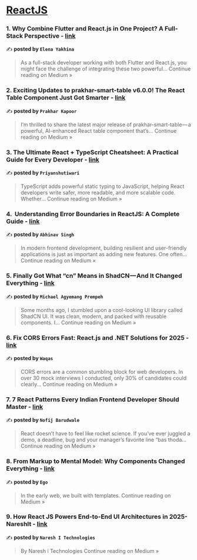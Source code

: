 
<h1><a href=https://medium.com/tag/reactjs/recommended target="_blank" rel="noopener noreferrer">ReactJS</a></h1>
<h3>1. Why Combine Flutter and React.js in One Project? A Full-Stack Perspective - <a href="https://medium.com/@yakhina/why-combine-flutter-and-react-js-in-one-project-a-full-stack-perspective-d3a209b66748?source=rss------reactjs-5" target="_blank" rel="noopener noreferrer">link</a></h3>

✍️ **posted by `Elena Yakhina`**

<blockquote>As a full-stack developer working with both Flutter and React.js, you might face the challenge of integrating these two powerful…
Continue reading on Medium »</blockquote>

<h3>2.  Exciting Updates to prakhar-smart-table v6.0.0! The React Table Component Just Got Smarter - <a href="https://medium.com/@kapoorprakhar99/exciting-updates-to-prakhar-smart-table-v6-0-0-the-react-table-component-just-got-smarter-544f8d20f23f?source=rss------reactjs-5" target="_blank" rel="noopener noreferrer">link</a></h3>

✍️ **posted by `Prakhar Kapoor`**

<blockquote>I’m thrilled to share the latest major release of prakhar-smart-table — a powerful, AI-enhanced React table component that’s…
Continue reading on Medium »</blockquote>

<h3>3. The Ultimate React + TypeScript Cheatsheet: A Practical Guide for Every Developer - <a href="https://medium.com/@priyanshu108tiwari/the-ultimate-react-typescript-cheatsheet-a-practical-guide-for-every-developer-a2e3935c8f20?source=rss------reactjs-5" target="_blank" rel="noopener noreferrer">link</a></h3>

✍️ **posted by `Priyanshutiwari`**

<blockquote>TypeScript adds powerful static typing to JavaScript, helping React developers write safer, more readable, and more scalable code. Whether…
Continue reading on Medium »</blockquote>

<h3>4. ️ Understanding Error Boundaries in ReactJS: A Complete Guide - <a href="https://medium.com/@iamabhinav30/%EF%B8%8F-understanding-error-boundaries-in-reactjs-a-complete-guide-664c900d4422?source=rss------reactjs-5" target="_blank" rel="noopener noreferrer">link</a></h3>

✍️ **posted by `Abhinav Singh`**

<blockquote>In modern frontend development, building resilient and user-friendly applications is just as important as adding new features. One often…
Continue reading on Medium »</blockquote>

<h3>5. Finally Got What “cn” Means in ShadCN — And It Changed Everything - <a href="https://medium.com/@agyemangmichael555/finally-got-what-cn-means-in-shadcn-and-it-changed-everything-120711f9221b?source=rss------reactjs-5" target="_blank" rel="noopener noreferrer">link</a></h3>

✍️ **posted by `Michael Agyemang Prempeh `**

<blockquote>Some months ago, I stumbled upon a cool-looking UI library called ShadCN UI. It was clean, modern, and packed with reusable components. I…
Continue reading on Medium »</blockquote>

<h3>6. Fix CORS Errors Fast: React.js and .NET Solutions for 2025 - <a href="https://medium.com/@wmukhtar/fix-cors-errors-fast-react-js-and-net-solutions-for-2025-f4a57ca3a5ac?source=rss------reactjs-5" target="_blank" rel="noopener noreferrer">link</a></h3>

✍️ **posted by `Waqas`**

<blockquote>CORS errors are a common stumbling block for web developers. In over 30 mock interviews I conducted, only 30% of candidates could clearly…
Continue reading on Medium »</blockquote>

<h3>7. 7 React Patterns Every Indian Frontend Developer Should Master - <a href="https://medium.com/@noffybarudwale/7-react-patterns-every-indian-frontend-developer-should-master-862e1b841ca5?source=rss------reactjs-5" target="_blank" rel="noopener noreferrer">link</a></h3>

✍️ **posted by `Nofij Barudwale`**

<blockquote>React doesn’t have to feel like rocket science. If you’ve ever juggled a demo, a deadline, bug and your manager’s favorite line “bas thoda…
Continue reading on Medium »</blockquote>

<h3>8. From Markup to Mental Model: Why Components Changed Everything - <a href="https://medium.com/@glorynwaekpe/from-markup-to-mental-model-why-components-changed-everything-73d080588d1a?source=rss------reactjs-5" target="_blank" rel="noopener noreferrer">link</a></h3>

✍️ **posted by `Ego`**

<blockquote>In the early web, we built with templates.
Continue reading on Medium »</blockquote>

<h3>9. How React JS Powers End-to-End UI Architectures in 2025-NareshIt - <a href="https://nareshit.medium.com/how-react-js-powers-end-to-end-ui-architectures-in-2025-nareshit-2e95baff11ba?source=rss------reactjs-5" target="_blank" rel="noopener noreferrer">link</a></h3>

✍️ **posted by `Naresh I Technologies`**

<blockquote>By Naresh i Technologies
Continue reading on Medium »</blockquote>

